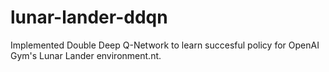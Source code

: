 # lunar-lander-ddqn
Implemented Double Deep Q-Network to learn succesful policy for OpenAI Gym's Lunar Lander environment.nt.
